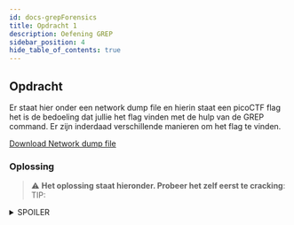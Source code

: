 ```yaml
---
id: docs-grepForensics
title: Opdracht 1
description: Oefening GREP
sidebar_position: 4
hide_table_of_contents: true
---
```


## Opdracht

Er staat hier onder een network dump file en hierin staat een picoCTF flag het is de bedoeling dat jullie het flag vinden met de hulp van de GREP command.
Er zijn inderdaad verschillende manieren om het flag te vinden.

[Download Network dump file](./assets/network-dump.flag.pcap)

### Oplossing
> :warning: **Het oplossing staat hieronder. Probeer het zelf eerst te cracking**: 
TIP: 
<details>
  <summary>SPOILER</summary>
  <p>strings network-dump.flag.pcap | grep "p i c o" | tr -d " "</p>
</details>






